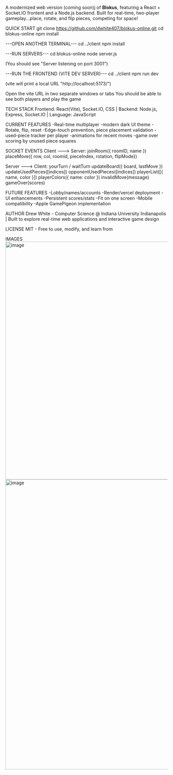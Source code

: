 A modernized web version (coming soon)j of **Blokus**, featuring a React + Socket.IO frontent and a Node.js backend.
Built for real-time, two-player gameplay...place, rotate, and flip pieces, competing for space!

QUICK START
git clone https://github.com/dwhite407/blokus-online.git
cd blokus-online
npm install

---OPEN ANOTHER TERMINAL---
cd ../client
npm install

---RUN SERVERS---
cd blokus-online
node server.js

(You should see "Server listening on port 3001")

---RUN THE FRONTEND (VITE DEV SERVER)---
cd ../client
npm run dev

(vite will print a local URL "http://localhost:5173/")

Open the vite URL in two separate windows or tabs
You should be able to see both players and play the game

TECH STACK
Frontend: React(Vite), Socket.IO, CSS |
Backend: Node.js, Express, Socket.IO |
Language: JavaScript

CURRENT FEATURES
-Real-time multiplayer
-modern dark UI theme
-Rotate, flip, reset
-Edge-touch prevention, piece placement validation
-used-piece tracker per player
-animations for recent moves
-game over scoring by unused piece squares

SOCKET EVENTS
Client ---> Server:
joinRoom({ roomID, name })
placeMove({ row, col, roomid, pieceIndex, rotation, flipMode})

Server ---> Client:
yourTurn / waitTurn
updateBoard({ board, lastMove })
updateUsedPieces([indices])
opponentUsedPieces([indices])
playerList([{ name, color }])
playerColors({ name: color })
invalidMove(message)
gameOver(scores)

FUTURE FEATURES
-Lobby/names/accounts
-Render/vercel deployment
-UI enhancements
-Persistent scores/stats
-Fit on one screen
-Mobile compatibility
-Apple GamePigeon implementation

AUTHOR
Drew White - Computer Science @ Indiana University Indianapolis |
Built to explore real-time web applications and interactive game design

LICENSE
MIT - Free to use, modify, and learn from

IMAGES
<img width="938" height="739" alt="image" src="https://github.com/user-attachments/assets/f4d21dcd-bd34-46b8-abbe-a0d2109dc856" />
<img width="939" height="902" alt="image" src="https://github.com/user-attachments/assets/7a369306-7077-40e3-a24d-93db765e6f12" />
